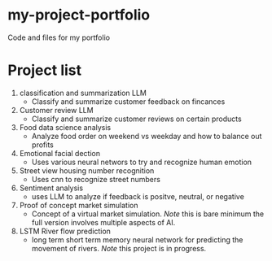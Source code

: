 # my-project-portfolio
Code and files for my portfolio
# Project list
1. classification and summarization LLM
   - Classify and summarize customer feedback on fincances
2. Customer review LLM
   - Classify and summarize customer reviews on certain products
3. Food data science analysis
   - Analyze food order on weekend vs weekday and how to balance out profits
4. Emotional facial dection
   - Uses various neural networs to try and recognize human emotion
5. Street view housing number recognition
   - Uses cnn to recognize street numbers
6. Sentiment analysis
   - uses LLM to analyze if feedback is positve, neutral, or negative
7. Proof of concept market simulation
   - Concept of a virtual market simulation. *Note* this is bare minimum the full version involves multiple aspects of AI. 
8. LSTM River flow prediction
   - long term short term memory neural network for predicting the movement of rivers. *Note* this project is in progress. 
